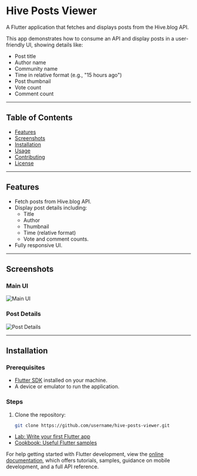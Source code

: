 # Hive Posts Viewer

A Flutter application that fetches and displays posts from the Hive.blog API.

This app demonstrates how to consume an API and display posts in a user-friendly UI, showing details like:
- Post title
- Author name
- Community name
- Time in relative format (e.g., "15 hours ago")
- Post thumbnail
- Vote count
- Comment count

---

## Table of Contents
- [Features](#features)
- [Screenshots](#screenshots)
- [Installation](#installation)
- [Usage](#usage)
- [Contributing](#contributing)
- [License](#license)

---

## Features
- Fetch posts from Hive.blog API.
- Display post details including:
  - Title
  - Author
  - Thumbnail
  - Time (relative format)
  - Vote and comment counts.
- Fully responsive UI.

---

## Screenshots

### Main UI
![Main UI](screenshots/main_ui.png)

### Post Details
![Post Details](screenshots/post_details.png)

---

## Installation

### Prerequisites
- [Flutter SDK](https://flutter.dev/docs/get-started/install) installed on your machine.
- A device or emulator to run the application.

### Steps
1. Clone the repository:
   ```bash
   git clone https://github.com/username/hive-posts-viewer.git


- [Lab: Write your first Flutter app](https://docs.flutter.dev/get-started/codelab)
- [Cookbook: Useful Flutter samples](https://docs.flutter.dev/cookbook)

For help getting started with Flutter development, view the
[online documentation](https://docs.flutter.dev/), which offers tutorials,
samples, guidance on mobile development, and a full API reference.
